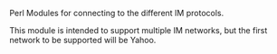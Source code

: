 Perl Modules for connecting to the different IM protocols.

This module is intended to support multiple IM networks, but the first network to be supported will be Yahoo.